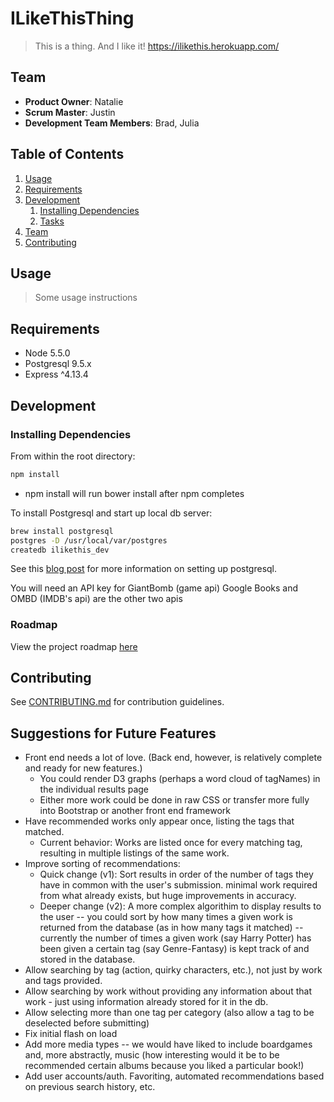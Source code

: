 # ILikeThisThing

> This is a thing. And I like it!
https://ilikethis.herokuapp.com/

## Team

  - __Product Owner__: Natalie
  - __Scrum Master__: Justin
  - __Development Team Members__: Brad, Julia

## Table of Contents

1. [Usage](#Usage)
1. [Requirements](#requirements)
1. [Development](#development)
    1. [Installing Dependencies](#installing-dependencies)
    1. [Tasks](#tasks)
1. [Team](#team)
1. [Contributing](#contributing)

## Usage

> Some usage instructions

## Requirements

- Node 5.5.0
- Postgresql 9.5.x
- Express ^4.13.4

## Development

### Installing Dependencies

From within the root directory:

```sh
npm install
```
- npm install will run bower install after npm completes

To install Postgresql and start up local db server: 
```sh
brew install postgresql
postgres -D /usr/local/var/postgres
createdb ilikethis_dev
```
See this [blog post](http://www.dancorman.com/knex-your-sql-best-friend/) for more information on setting up postgresql.

You will need an API key for GiantBomb (game api)
Google Books and OMBD (IMDB's api) are the other two apis

### Roadmap

View the project roadmap [here](LINK_TO_PROJECT_ISSUES)


## Contributing

See [CONTRIBUTING.md](https://github.com/unexpected-lion/ourglass/blob/master/contributing.md) for contribution guidelines.

## Suggestions for Future Features

- Front end needs a lot of love. (Back end, however, is relatively complete and ready for new features.)
	- You could render D3 graphs (perhaps a word cloud of tagNames) in the individual results page
	- Either more work could be done in raw CSS or transfer more fully into Bootstrap or another front end framework
- Have recommended works only appear once, listing the tags that matched.
	- Current behavior: Works are listed once for every matching tag, resulting in multiple listings of the same work.
- Improve sorting of recommendations:
	- Quick change (v1): Sort results in order of the number of tags they have in common with the user's submission. minimal work required from what already exists, but huge improvements in accuracy.
	- Deeper change (v2): A more complex algorithim to display results to the user -- you could sort by how many times a given work is returned from the database (as in how many tags it matched) -- currently the number of times a given work (say Harry Potter) has been given a certain tag (say Genre-Fantasy) is kept track of and stored in the database.
- Allow searching by tag (action, quirky characters, etc.), not just by work and tags provided.
- Allow searching by work without providing any information about that work - just using information already stored for it in the db.
- Allow selecting more than one tag per category (also allow a tag to be deselected before submitting)
- Fix initial flash on load
- Add more media types -- we would have liked to include boardgames and, more abstractly, music (how interesting would it be to be recommended certain albums because you liked a particular book!)
- Add user accounts/auth. Favoriting, automated recommendations based on previous search history, etc.


